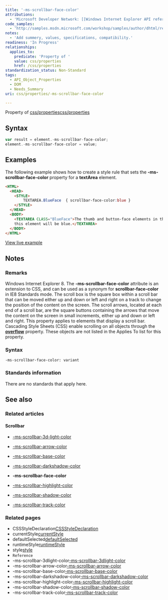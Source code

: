 ```yaml
---
title: '-ms-scrollbar-face-color'
attributions:
  - 'Microsoft Developer Network: [[Windows Internet Explorer API reference](http://msdn.microsoft.com/en-us/library/ie/hh828809%28v=vs.85%29.aspx) Article]'
code_samples:
  - 'http://samples.msdn.microsoft.com/workshop/samples/author/dhtml/refs/scrollbarColor.htm'
notes:
  - 'Add summery, values, specifications, compatibility.'
readiness: 'In Progress'
relationships:
  applies_to:
    predicate: 'Property of '
    value: css/properties
    href: /css/properties
standardization_status: Non-Standard
tags:
  - API_Object_Properties
  - DOM
  - Needs_Summary
uri: css/properties/-ms-scrollbar-face-color

---
```

Property of [css/properties](/css/properties)[css/properties](/css/properties)

## Syntax

``` js
var result = element.-ms-scrollbar-face-color;
element.-ms-scrollbar-face-color = value;
```

## Examples

The following example shows how to create a style rule that sets the **-ms-scrollbar-face-color** property for a **textArea** element.

``` html
<HTML>
  <HEAD>
    <STYLE>
        TEXTAREA.BlueFace  { scrollbar-face-color:blue }
    </STYLE>
  </HEAD>
  <BODY>
    <TEXTAREA CLASS="BlueFace">The thumb and button-face elements in the scroll bar for
    this element will be blue.</TEXTAREA>
  </BODY>
</HTML>
```

[View live example](http://samples.msdn.microsoft.com/workshop/samples/author/dhtml/refs/scrollbarColor.htm)

## Notes

### Remarks

Windows Internet Explorer 8. The **-ms-scrollbar-face-color** attribute is an extension to CSS, and can be used as a synonym for **scrollbar-face-color** in IE8 Standards mode. The scroll box is the square box within a scroll bar that can be moved either up and down or left and right on a track to change the position of the content on the screen. The scroll arrows, located at each end of a scroll bar, are the square buttons containing the arrows that move the content on the screen in small increments, either up and down or left and right. This property applies to elements that display a scroll bar. Cascading Style Sheets (CSS) enable scrolling on all objects through the [**overflow**](/css/properties/overflow) property. These objects are not listed in the Applies To list for this property.

### Syntax

`-ms-scrollbar-face-color: variant`

### Standards information

There are no standards that apply here.

## See also

### Related articles

#### Scrollbar

-   [-ms-scrollbar-3d-light-color](/css/properties/-ms-scrollbar-3d-light-color)

-   [-ms-scrollbar-arrow-color](/css/properties/-ms-scrollbar-arrow-color)

-   [-ms-scrollbar-base-color](/css/properties/-ms-scrollbar-base-color)

-   [-ms-scrollbar-darkshadow-color](/css/properties/-ms-scrollbar-darkshadow-color)

-   **-ms-scrollbar-face-color**

-   [-ms-scrollbar-highlight-color](/css/properties/-ms-scrollbar-highlight-color)

-   [-ms-scrollbar-shadow-color](/css/properties/-ms-scrollbar-shadow-color)

-   [-ms-scrollbar-track-color](/css/properties/-ms-scrollbar-track-color)

### Related pages

-   CSSStyleDeclaration[CSSStyleDeclaration](/css/cssom/CSSStyleDeclaration/CSSStyleDeclaration)
-   currentStyle[currentStyle](/css/cssom/currentStyle)
-   defaultSelected[defaultSelected](/dom/HTMLOptionElement/defaultSelected)
-   runtimeStyle[runtimeStyle](/css/cssom/runtimeStyle)
-   style[style](/css/cssom/style)
-   `Reference`
-   -ms-scrollbar-3dlight-color[-ms-scrollbar-3dlight-color](/css/properties/-ms-scrollbar-3d-light-color)
-   -ms-scrollbar-arrow-color[-ms-scrollbar-arrow-color](/css/properties/-ms-scrollbar-arrow-color)
-   -ms-scrollbar-base-color[-ms-scrollbar-base-color](/css/properties/-ms-scrollbar-base-color)
-   -ms-scrollbar-darkshadow-color[-ms-scrollbar-darkshadow-color](/css/properties/-ms-scrollbar-darkshadow-color)
-   -ms-scrollbar-highlight-color[-ms-scrollbar-highlight-color](/css/properties/-ms-scrollbar-highlight-color)
-   -ms-scrollbar-shadow-color[-ms-scrollbar-shadow-color](/css/properties/-ms-scrollbar-shadow-color)
-   -ms-scrollbar-track-color[-ms-scrollbar-track-color](/css/properties/-ms-scrollbar-track-color)
